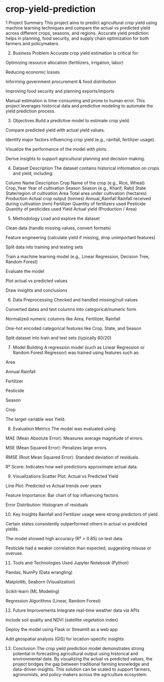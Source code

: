 # crop-yield-prediction

 1 Project Summary
This project aims to predict agricultural crop yield using machine learning techniques and compare the actual vs predicted yield across different crops, seasons, and regions. Accurate yield prediction helps in planning, food security, and supply chain optimization for both farmers and policymakers.

 2. Business Problem
Accurate crop yield estimation is critical for:

Optimizing resource allocation (fertilizers, irrigation, labor)

Reducing economic losses

Informing government procurement & food distribution

Improving food security and planning exports/imports

Manual estimation is time-consuming and prone to human error. This project leverages historical data and predictive modeling to automate the yield prediction process.

 3. Objectives
Build a predictive model to estimate crop yield.

Compare predicted yield with actual yield values.

Identify major factors influencing crop yield (e.g., rainfall, fertilizer usage).

Visualize the performance of the model with plots.

Derive insights to support agricultural planning and decision-making.

 4. Dataset Description
The dataset contains historical information on crops and yield, including:

Column Name	Description
Crop	Name of the crop (e.g., Rice, Wheat)
Crop_Year	Year of cultivation
Season	Season (e.g., Kharif, Rabi)
State	State/region of cultivation
Area	Total area under cultivation (hectares)
Production	Actual crop output (tonnes)
Annual_Rainfall	Rainfall received during cultivation (mm)
Fertilizer	Quantity of fertilizers used
Pesticide	Quantity of pesticides used
Yield	Actual yield (Production / Area)

 5. Methodology
Load and explore the dataset

Clean data (handle missing values, convert formats)

Feature engineering (calculate yield if missing, drop unimportant features)

Split data into training and testing sets

Train a machine learning model (e.g., Linear Regression, Decision Tree, Random Forest)

Evaluate the model

Plot actual vs predicted values

Draw insights and conclusions

 6. Data Preprocessing
Checked and handled missing/null values

Converted dates and text columns into categorical/numeric form

Normalized numeric columns like Area, Fertilizer, Rainfall

One-hot encoded categorical features like Crop, State, and Season

Split dataset into train and test sets (typically 80/20)

7. Model Building
A regression model (such as Linear Regression or Random Forest Regressor) was trained using features such as:

Area

Annual Rainfall

Fertilizer

Pesticide

Season

Crop

The target variable was Yield.

8. Evaluation Metrics
The model was evaluated using:

MAE (Mean Absolute Error): Measures average magnitude of errors.

MSE (Mean Squared Error): Penalizes large errors.

RMSE (Root Mean Squared Error): Standard deviation of residuals.

R² Score: Indicates how well predictions approximate actual data.

 9. Visualizations
Scatter Plot: Actual vs Predicted Yield

Line Plot: Predicted vs Actual trends over years

Feature Importance: Bar chart of top influencing factors

Error Distribution: Histogram of residuals

10. Key Insights
Rainfall and Fertilizer usage were strong predictors of yield.

Certain states consistently outperformed others in actual vs predicted yields.

The model showed high accuracy (R² > 0.85) on test data.

Pesticide had a weaker correlation than expected, suggesting misuse or overuse.

11. Tools and Technologies Used
Jupyter Notebook (Python)

Pandas, NumPy (Data wrangling)

Matplotlib, Seaborn (Visualization)

Scikit-learn (ML Modeling)

Regression Algorithms (Linear, Random Forest)

12. Future Improvements
Integrate real-time weather data via APIs

Include soil quality and NDVI (satellite vegetation index)

Deploy the model using Flask or Streamlit as a web app

Add geospatial analysis (GIS) for location-specific insights

13. Conclusion
The crop yield prediction model demonstrates strong potential in forecasting agricultural output using historical and environmental data. By visualizing the actual vs predicted values, the project bridges the gap between traditional farming knowledge and data-driven insights. This solution can be scaled to support farmers, agronomists, and policy-makers across the agriculture ecosystem.
